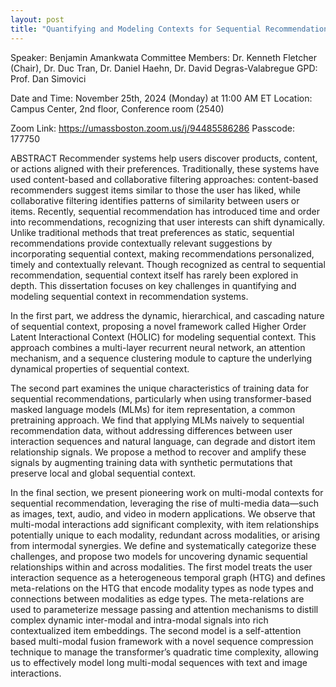 ```yaml
---
layout: post
title: "Quantifying and Modeling Contexts for Sequential Recommendation"
---
```


Speaker: Benjamin Amankwata
Committee Members: Dr. Kenneth Fletcher (Chair), Dr. Duc Tran, Dr. Daniel Haehn, Dr. David Degras-Valabregue
GPD: Prof. Dan Simovici

Date and Time: November 25th, 2024 (Monday) at 11:00 AM ET
Location: Campus Center, 2nd floor, Conference room (2540)

Zoom Link: https://umassboston.zoom.us/j/94485586286
Passcode: 177750

ABSTRACT
Recommender systems help users discover products, content, or actions aligned with their preferences. Traditionally, these systems have used content-based and collaborative filtering approaches: content-based recommenders suggest items similar to those the user has liked, while collaborative filtering identifies patterns of similarity between users or items. Recently, sequential recommendation has introduced time and order into recommendations, recognizing that user interests can shift dynamically. Unlike traditional methods that treat preferences as static, sequential recommendations provide contextually relevant suggestions by incorporating sequential context, making recommendations personalized, timely and contextually relevant. Though recognized as central to sequential recommendation, sequential context itself has rarely been explored in depth. This dissertation focuses on key challenges in quantifying and modeling sequential context in recommendation systems. 

In the first part, we address the dynamic, hierarchical, and cascading nature of sequential context, proposing a novel framework called Higher Order Latent Interactional Context (HOLIC) for modeling sequential context. This approach combines a multi-layer recurrent neural network, an attention mechanism, and a sequence clustering module to capture the underlying dynamical properties of sequential context. 

The second part examines the unique characteristics of training data for sequential recommendations, particularly when using transformer-based masked language models (MLMs) for item representation, a common pretraining approach. We find that applying MLMs naively to sequential recommendation data, without addressing differences between user interaction sequences and natural language, can degrade and distort item relationship signals. We propose a method to recover and amplify these signals by augmenting training data with synthetic permutations that preserve local and global sequential context.

 In the final section, we present pioneering work on multi-modal contexts for sequential recommendation, leveraging the rise of multi-media data—such as images, text, audio, and video in modern applications. We observe that multi-modal interactions add significant complexity, with item relationships potentially unique to each modality, redundant across modalities, or arising from intermodal synergies. We define and systematically categorize these challenges, and propose two models for uncovering dynamic sequential relationships within and across modalities. The first model treats the user interaction sequence as a heterogeneous temporal graph (HTG) and defines meta-relations on the HTG that encode modality types as node types and connections between modalities as edge types. The meta-relations are used to parameterize message passing and attention mechanisms to distill complex dynamic inter-modal and intra-modal signals into rich contextualized item embeddings. The second model is a self-attention based multi-modal fusion framework with a novel sequence compression technique to manage the transformer’s quadratic time complexity, allowing us to effectively model long multi-modal sequences with text and image interactions.

